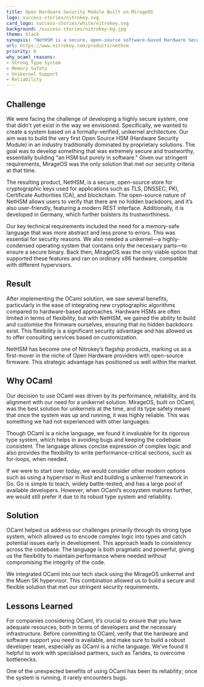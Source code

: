 ```yaml
---
title: Open Hardware Security Module Built on MirageOS
logo: success-stories/nitrokey.svg
card_logo: success-stories/white/nitrokey.svg
background: /success-stories/nitrokey-bg.jpg
theme: black
synopsis: "NetHSM is a secure, open-source software-based Hardware Security Module (HSM) built on OCaml and MirageOS, providing transparent, customizable cryptographic key management for applications like TLS, DNSSEC, and blockchain."
url: https://www.nitrokey.com/products/nethsm
priority: 6
why_ocaml_reasons:
- Strong Type System
- Memory Safety
- Unikernel Support
- Reliability
---
```


## Challenge

We were facing the challenge of developing a highly secure system, one that didn't yet exist in the way we envisioned. Specifically, we wanted to create a system based on a formally-verified, unikernel architecture. Our aim was to build the very first Open Source HSM (Hardware Security Module) in an industry traditionally dominated by proprietary solutions. The goal was to develop something that was extremely secure and trustworthy, essentially building "an HSM but purely in software." Given our stringent requirements, MirageOS was the only solution that met our security criteria at that time.

The resulting product, NetHSM, is a secure, open-source store for cryptographic keys used for applications such as TLS, DNSSEC, PKI, Certificate Authorities (CA), and blockchain. The open-source nature of NetHSM allows users to verify that there are no hidden backdoors, and it’s also user-friendly, featuring a modern REST interface. Additionally, it is developed in Germany, which further bolsters its trustworthiness.

Our key technical requirements included the need for a memory-safe language that was more abstract and less prone to errors. This was essential for security reasons. We also needed a unikernel—a highly-condensed operating system that contains only the necessary parts—to ensure a secure binary. Back then, MirageOS was the only viable option that supported these features and ran on ordinary x86 hardware, compatible with different hypervisors.

## Result

After implementing the OCaml solution, we saw several benefits, particularly in the ease of integrating new cryptographic algorithms compared to hardware-based approaches. Hardware HSMs are often limited in terms of flexibility, but with NetHSM, we gained the ability to build and customise the firmware ourselves, ensuring that no hidden backdoors exist. This flexibility is a significant security advantage and has allowed us to offer consulting services based on customization.

NetHSM has become one of Nitrokey’s flagship products, marking us as a first-mover in the niche of Open Hardware providers with open-source firmware. This strategic advantage has positioned us well within the market.

## Why OCaml

Our decision to use OCaml was driven by its performance, reliability, and its alignment with our need for a unikernel solution. MirageOS, built on OCaml, was the best solution for unikernels at the time, and its type safety meant that once the system was up and running, it was highly reliable. This was something we had not experienced with other languages.

Though OCaml is a niche language, we found it invaluable for its rigorous type system, which helps in avoiding bugs and keeping the codebase consistent. The language allows concise expression of complex logic and also provides the flexibility to write performance-critical sections, such as for-loops, when needed.

If we were to start over today, we would consider other modern options such as using a hypervisor in Rust and building a unikernel framework in Go. Go is simple to teach, widely battle-tested, and has a large pool of available developers. However, when OCaml’s ecosystem matures further, we would still prefer it due to its robust type system and reliability.

## Solution

OCaml helped us address our challenges primarily through its strong type system, which allowed us to encode complex logic into types and catch potential issues early in development. This approach leads to consistency across the codebase. The language is both pragmatic and powerful, giving us the flexibility to maintain performance where needed without compromising the integrity of the code.

We integrated OCaml into our tech stack using the MirageOS unikernel and the Muen SK hypervisor. This combination allowed us to build a secure and flexible solution that met our stringent security requirements.

## Lessons Learned

For companies considering OCaml, it’s crucial to ensure that you have adequate resources, both in terms of developers and the necessary infrastructure. Before committing to OCaml, verify that the hardware and software support you need is available, and make sure to build a robust developer team, especially as OCaml is a niche language. We’ve found it helpful to work with specialised partners, such as Tarides, to overcome bottlenecks.

One of the unexpected benefits of using OCaml has been its reliability; once the system is running, it rarely encounters bugs.
